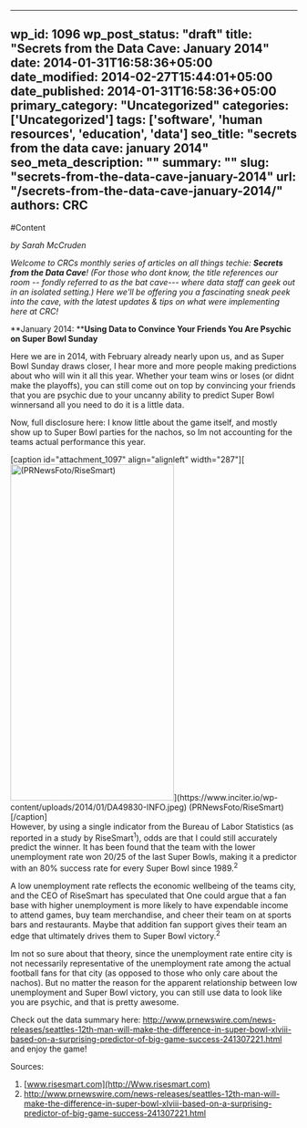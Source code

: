 
---
wp_id: 1096
wp_post_status: "draft" 
title: "Secrets from the Data Cave: January 2014"
date: 2014-01-31T16:58:36+05:00
date_modified: 2014-02-27T15:44:01+05:00
date_published: 2014-01-31T16:58:36+05:00
primary_category: "Uncategorized"
categories: ['Uncategorized'] 
tags: ['software', 'human resources', 'education', 'data']
seo_title: "secrets from the data cave: january 2014"
seo_meta_description: ""
summary: "" 
slug: "secrets-from-the-data-cave-january-2014"
url: "/secrets-from-the-data-cave-january-2014/"
authors: CRC
---

#Content

_by Sarah McCruden_

<i>Welcome to CRCs monthly series of articles on all things techie: **Secrets from the Data Cave**! (For those who dont know, the title references our room -- fondly referred to as the bat cave--- where data staff can geek out in an isolated setting.) Here we'll be offering you a fascinating sneak peek into the cave, with the latest updates & tips on what were implementing here at CRC!</i>

**January 2014: ****Using Data to Convince Your Friends You Are Psychic on Super Bowl Sunday**

Here we are in 2014, with February already nearly upon us, and as Super Bowl Sunday draws closer, I hear more and more people making predictions about who will win it all this year. Whether your team wins or loses (or didnt make the playoffs), you can still come out on top by convincing your friends that you are psychic due to your uncanny ability to predict Super Bowl winnersand all you need to do it is a little data.

Now, full disclosure here: I know little about the game itself, and mostly show up to Super Bowl parties for the nachos, so Im not accounting for the teams actual performance this year.

<dt>
[caption id="attachment_1097" align="alignleft" width="287"][<img alt="(PRNewsFoto/RiseSmart)" class=" wp-image-1097 " height="590" src="https://www.inciter.io/wp-content/uploads/2014/01/DA49830-INFO-499x1024.jpeg" width="287"/>](https://www.inciter.io/wp-content/uploads/2014/01/DA49830-INFO.jpeg) (PRNewsFoto/RiseSmart)[/caption]
</dt><dt></dt><dt></dt><dt></dt><dt></dt><dt>However, by using a single indicator from the Bureau of Labor Statistics (as reported in a study by RiseSmart<sup>1</sup>), odds are that I could still accurately predict the winner. It has been found that the team with the lower unemployment rate won 20/25 of the last Super Bowls, making it a predictor with an 80% success rate for every Super Bowl since 1989.<sup>2</sup></dt><dt></dt><dt></dt></dl>

A low unemployment rate reflects the economic wellbeing of the teams city, and the CEO of RiseSmart has speculated that One could argue that a fan base with higher unemployment is more likely to have expendable income to attend games, buy team merchandise, and cheer their team on at sports bars and restaurants. Maybe that addition fan support gives their team an edge that ultimately drives them to Super Bowl victory.<sup>2</sup>

Im not so sure about that theory, since the unemployment rate entire city is not necessarily representative of the unemployment rate among the actual football fans for that city (as opposed to those who only care about the nachos). But no matter the reason for the apparent relationship between low unemployment and Super Bowl victory, you can still use data to look like you are psychic, and that is pretty awesome.

Check out the data summary here: <http://www.prnewswire.com/news-releases/seattles-12th-man-will-make-the-difference-in-super-bowl-xlviii-based-on-a-surprising-predictor-of-big-game-success-241307221.html> and enjoy the game!

Sources:

1.   [www.risesmart.com](http://Www.risesmart.com)
2.   <http://www.prnewswire.com/news-releases/seattles-12th-man-will-make-the-difference-in-super-bowl-xlviii-based-on-a-surprising-predictor-of-big-game-success-241307221.html>

